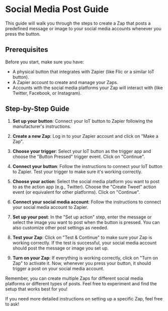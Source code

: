 # Social Media Post Guide

This guide will walk you through the steps to create a Zap that posts a predefined message or image to your social media accounts whenever you press the button.

## Prerequisites

Before you start, make sure you have:

- A physical button that integrates with Zapier (like Flic or a similar IoT button).
- A Zapier account to create and manage your Zaps.
- Accounts with the social media platforms your Zap will interact with (like Twitter, Facebook, or Instagram).

## Step-by-Step Guide

1. **Set up your button**: Connect your IoT button to Zapier following the manufacturer's instructions.

2. **Create a new Zap**: Log in to your Zapier account and click on "Make a Zap".

3. **Choose your trigger**: Select your IoT button as the trigger app and choose the "Button Pressed" trigger event. Click on "Continue".

4. **Connect your button**: Follow the instructions to connect your IoT button to Zapier. Test your trigger to make sure it's working correctly.

5. **Choose your action**: Select the social media platform you want to post to as the action app (e.g., Twitter). Choose the "Create Tweet" action event (or equivalent for other platforms). Click on "Continue".

6. **Connect your social media account**: Follow the instructions to connect your social media account to Zapier. 

7. **Set up your post**: In the "Set up action" step, enter the message or select the image you want to post when the button is pressed. You can also customize other post settings as needed.

8. **Test your Zap**: Click on "Test & Continue" to make sure your Zap is working correctly. If the test is successful, your social media account should post the message or image you set up.

9. **Turn on your Zap**: If everything is working correctly, click on "Turn on Zap" to activate it. Now, whenever you press your button, it should trigger a post on your social media account.

Remember, you can create multiple Zaps for different social media platforms or different types of posts. Feel free to experiment and find the setup that works best for you!

If you need more detailed instructions on setting up a specific Zap, feel free to ask!
